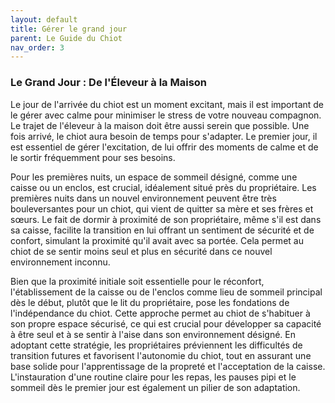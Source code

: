 ```yaml
---
layout: default
title: Gérer le grand jour
parent: Le Guide du Chiot
nav_order: 3
---
```


### **Le Grand Jour : De l'Éleveur à la Maison**

Le jour de l'arrivée du chiot est un moment excitant, mais il est important de le gérer avec calme pour minimiser le stress de votre nouveau compagnon. Le trajet de l'éleveur à la maison doit être aussi serein que possible. Une fois arrivé, le chiot aura besoin de temps pour s'adapter. Le premier jour, il est essentiel de gérer l'excitation, de lui offrir des moments de calme et de le sortir fréquemment pour ses besoins.

Pour les premières nuits, un espace de sommeil désigné, comme une caisse ou un enclos, est crucial, idéalement situé près du propriétaire. Les premières nuits dans un nouvel environnement peuvent être très bouleversantes pour un chiot, qui vient de quitter sa mère et ses frères et sœurs. Le fait de dormir à proximité de son propriétaire, même s'il est dans sa caisse, facilite la transition en lui offrant un sentiment de sécurité et de confort, simulant la proximité qu'il avait avec sa portée. Cela permet au chiot de se sentir moins seul et plus en sécurité dans ce nouvel environnement inconnu.

Bien que la proximité initiale soit essentielle pour le réconfort, l'établissement de la caisse ou de l'enclos comme lieu de sommeil principal dès le début, plutôt que le lit du propriétaire, pose les fondations de l'indépendance du chiot. Cette approche permet au chiot de s'habituer à son propre espace sécurisé, ce qui est crucial pour développer sa capacité à être seul et à se sentir à l'aise dans son environnement désigné. En adoptant cette stratégie, les propriétaires préviennent les difficultés de transition futures et favorisent l'autonomie du chiot, tout en assurant une base solide pour l'apprentissage de la propreté et l'acceptation de la caisse. L'instauration d'une routine claire pour les repas, les pauses pipi et le sommeil dès le premier jour est également un pilier de son adaptation. 